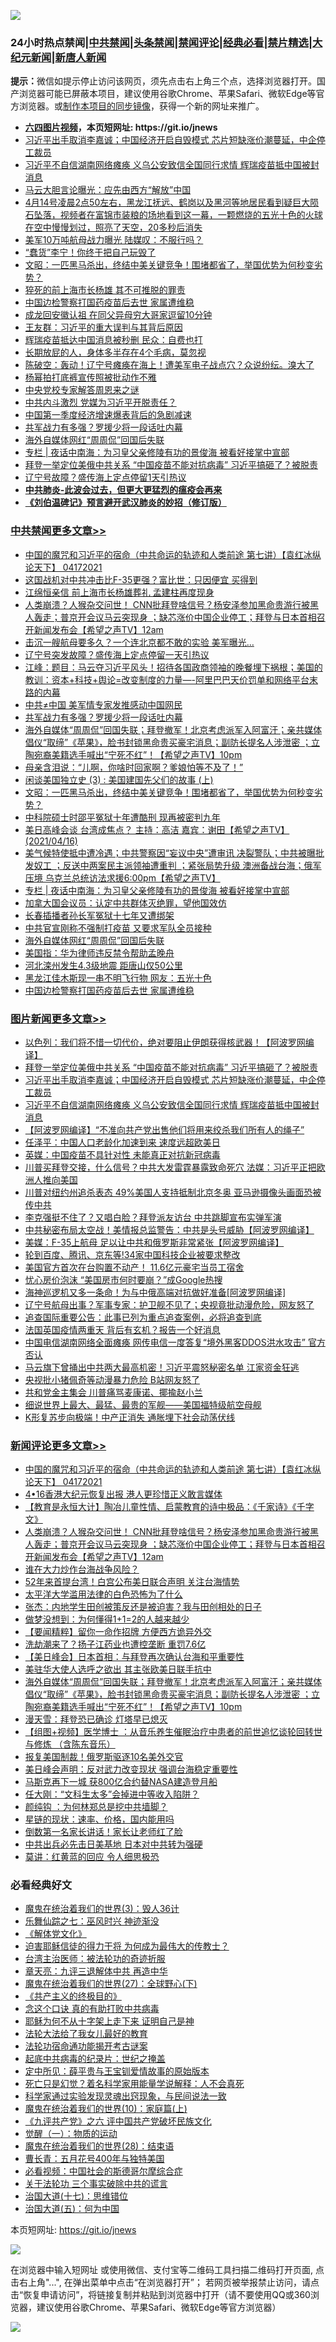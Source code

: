 ![](https://raw.githubusercontent.com/fqnews/bnews/master/64photo/fqnews-qr.jpg)

<div id="tt">
<h3>24小时热点禁闻|<a href="#%E4%B8%AD%E5%85%B1%E7%A6%81%E9%97%BB%E6%9B%B4%E5%A4%9A%E6%96%87%E7%AB%A0">中共禁闻</a>|<a href="#%E5%9B%BE%E7%89%87%E6%96%B0%E9%97%BB%E6%9B%B4%E5%A4%9A%E6%96%87%E7%AB%A0">头条禁闻</a>|<a href="#%E6%96%B0%E9%97%BB%E8%AF%84%E8%AE%BA%E6%9B%B4%E5%A4%9A%E6%96%87%E7%AB%A0">禁闻评论|<a href="#%E5%BF%85%E7%9C%8B%E7%BB%8F%E5%85%B8%E5%A5%BD%E6%96%87">经典必看|<a href="/video.md#%E7%A6%81%E7%89%87%E7%B2%BE%E9%80%89">禁片精选</a>|<a href="https://github.com/fqnews/djy/blob/master/gb/nf1351518.md#1">大纪元新闻</a>|<a href="https://github.com/fqnews/ntdtv/blob/master/gb/prog204.md#1">新唐人新闻</a></h3>
<div><b>提示：</b>微信如提示停止访问该网页，须先点击右上角三个点，选择浏览器打开。国产浏览器可能已屏蔽本项目，建议使用谷歌Chrome、苹果Safari、微软Edge等官方浏览器。或<a href="https://github.com/fqnews/bnews/blob/master/%E5%88%B6%E4%BD%9Cgit%E7%A6%81%E9%97%BB%E9%95%9C%E5%83%8F.md">制作本项目的同步镜像</a>，获得一个新的网址来推广。</div>
<ul>
<li><b><a href="http://d1.bdrive.tk/64.mp4" target="_blank">六四图片视频</a>，本页短网址: https://git.io/jnews</b></li>
<li><a href="/topimagenews/20210416/1527678.md">习近平出手取消李嘉诚；中国经济开启自毁模式 芯片短缺涨价潮蔓延，中企停工裁员</a></li>
<li><a href="/topimagenews/20210416/1527579.md">习近平不自信湖南网络瘫痪 义乌公安致信全国同行求情 辉瑞疫苗抵中国被封消息</a></li>
<li><a href="/cnnews/20210416/1527595.md">马云大胆言论曝光：应先由西方“解放”中国</a></li>
<li><a href="/bannedvideo/20210416/1527559.md">4月14号凌晨2点50左右，黑龙江抚远、鹤岗以及黑河等地居民看到疑巨大陨石坠落，视频者在富锦市装粮的场地看到这一幕，一颗燃烧的五光十色的火球在空中慢慢划过，照亮了天空，20多秒后消失</a></li>
<li><a href="/cbnews/20210416/1527581.md">美军10万吨航母战力曝光 陆媒叹：不服行吗？</a></li>
<li><a href="/comments/20210416/1527755.md">“蠢货”李宁！你终于把自己玩毁了</a></li>
<li><a href="/cbnews/20210417/1528035.md">文昭：一匹黑马杀出，终结中美关键竞争！围堵都省了，举国优势为何秒变劣势？</a></li>
<li><a href="/cnnews/20210416/1527541.md">猝死的前上海市长杨雄 其不可推脱的罪责</a></li>
<li><a href="/cbnews/20210417/1527909.md">中国边检警察打国药疫苗后去世 家属遭维稳</a></li>
<li><a href="/yule/20210417/1527857.md">成龙回安徽认祖 在同父异母穷大哥家逗留10分钟</a></li>
<li><a href="/comments/20210417/1527860.md">王友群：习近平的重大误判与其背后原因</a></li>
<li><a href="/cbnews/20210416/1527554.md">辉瑞疫苗抵达中国消息被秒删 民众：自费也打</a></li>
<li><a href="/lifebaike/20210416/1527534.md">长期放屁的人，身体多半存在4个毛病，莫忽视</a></li>
<li><a href="/bannedvideo/20210417/1528023.md">陈破空：轰动！辽宁号瘫痪在海上！遭美军电子战点穴？众说纷纭。溴大了</a></li>
<li><a href="/yule/20210416/1527719.md">杨幂拍打底裤宣传照被批动作不雅</a></li>
<li><a href="/cnnews/20210417/1527965.md">中央党校专家解答周恩来之谜</a></li>
<li><a href="/ssgc/20210416/1527703.md">中共内斗激烈 党媒为习近平开脱责任？</a></li>
<li><a href="/headline/20210416/1527558.md">中国第一季度经济增速爆表背后的急剧减速</a></li>
<li><a href="/cbnews/20210417/1528149.md">共军战力有多强？罗援少将一段话吐内幕</a></li>
<li><a href="/cbnews/20210417/1527951.md">海外自媒体网红“周周侃”回国后失联</a></li>
<li><a href="/cbnews/20210417/1527983.md">专栏 | 夜话中南海：为习皇父亲修陵有功的景俊海 被看好接掌中宣部</a></li>
<li><a href="/topimagenews/20210417/1528095.md">拜登一举定位美俄中共关系 “中国疫苗不能对抗病毒” 习近平搞砸了？被脱责</a></li>
<li><a href="/comments/20210417/1528006.md">辽宁号故障？盛传海上定点停留1天引热议</a></li>
<li><b><a href="/comments/20200211/1275071.md" target="_blank">中共肺炎-此波会过去，但更大更猛烈的瘟疫会再来</a></b></li>
<li><b><a href="/comments/20200207/1272816.md" target="_blank">《刘伯温碑记》预言避开武汉肺炎的妙招（修订版）</a></b></li>
</ul>
</div>

<div class="catlist">
<h3><a href="/cbnews/" target="_blank">中共禁闻</a><span><a href="/cbnews/" target="_blank" rel="nofollow">更多文章>></a></span></h3>
<ul>
<li><a href="/comments/20210417/1528251.md" target="_blank">中国的魔咒和习近平的宿命（中共命运的轨迹和人类前途  第七讲）【袁红冰纵论天下】 04172021</a></li>
<li><a href="/cbnews/20210417/1528217.md" target="_blank">这国战机对中共冲击比F-35更强？富比世：只因便宜 买得到</a></li>
<li><a href="/cbnews/20210417/1528216.md" target="_blank">江绵恒亲信 前上海市长杨雄葬礼 孟建柱再度现身</a></li>
<li><a href="/comments/20210417/1528204.md" target="_blank">人类崩溃？人猴杂交问世！ CNN批拜登啥信号？杨安泽参加黑命贵游行被黑人轰走；普京开会议马云突现身 ；缺芯涨价中国企业停工；拜登与日本首相召开新闻发布会【希望之声TV】12am</a></li>
<li><a href="/cbnews/20210417/1528201.md" target="_blank">击沉一艘航母要多久？一个连北京都不敢的实验 美军曝光…</a></li>
<li><a href="/cbnews/20210417/1528176.md" target="_blank">辽宁号突发故障？盛传海上定点停留一天引热议</a></li>
<li><a href="/cbnews/20210417/1528175.md" target="_blank">江峰：题目：马云夺习近平风头！招待各国政商领袖的晚餐埋下祸根；美国的教训：资本+科技+舆论=改变制度的力量—-阿里巴巴天价罚单和网络平台末路的内幕</a></li>
<li><a href="/cbnews/20210417/1528166.md" target="_blank">中共≠中国 美军情专家发推感动中国网民</a></li>
<li><a href="/cbnews/20210417/1528149.md" target="_blank">共军战力有多强？罗援少将一段话吐内幕</a></li>
<li><a href="/comments/20210417/1528139.md" target="_blank">海外自媒体“周周侃”回国失联；拜登撤军！北京考虑派军入阿富汗；亲共媒体倡仪“取缔”《苹果》，脸书封锁黑命贵买豪宅消息；副防长提名人涉泄密 ；立陶宛裔美籍选手喊出“宁死不红”！【希望之声TV】10pm</a></li>
<li><a href="/cbnews/20210417/1528096.md" target="_blank">母亲含泪说：“儿啊，你啥时回家啊？爹娘怕等不及了！”</a></li>
<li><a href="/comments/20210417/1528049.md" target="_blank">闲谈美国独立史 (3) : 美国建国先父们的故事 (上)</a></li>
<li><a href="/cbnews/20210417/1528035.md" target="_blank">文昭：一匹黑马杀出，终结中美关键竞争！围堵都省了，举国优势为何秒变劣势？</a></li>
<li><a href="/cbnews/20210417/1528018.md" target="_blank">中科院硕士时邵平冤狱十年遭酷刑 现再被密判九年</a></li>
<li><a href="/comments/20210417/1528005.md" target="_blank">美日高峰会谈   台湾成焦点？  主持：高洁  嘉宾：谢田【希望之声TV】(2021/04/16)</a></li>
<li><a href="/comments/20210417/1527995.md" target="_blank">美气候特使抵中遭冷遇；中共警察因“妄议中央”遭审讯 决裂警队；中共被曝批发奴工 ；反送中两案民主派领袖遭重判 ；紧张局势升级 澳洲备战台海；俄军压境 乌克兰总统访法求援6:00pm【希望之声TV】</a></li>
<li><a href="/cbnews/20210417/1527983.md" target="_blank">专栏 | 夜话中南海：为习皇父亲修陵有功的景俊海 被看好接掌中宣部</a></li>
<li><a href="/cbnews/20210417/1527954.md" target="_blank">加拿大国会议员：认定中共群体灭绝罪，望他国效仿</a></li>
<li><a href="/cbnews/20210417/1527953.md" target="_blank">长春插播者孙长军冤狱十七年又遭绑架</a></li>
<li><a href="/cbnews/20210417/1527952.md" target="_blank">中共官宣刚称不强制打疫苗 又要求军队全员接种</a></li>
<li><a href="/cbnews/20210417/1527951.md" target="_blank">海外自媒体网红“周周侃”回国后失联</a></li>
<li><a href="/cbnews/20210417/1527931.md" target="_blank">美国指：华为律师违反禁令帮助孟晚舟</a></li>
<li><a href="/cbnews/20210417/1527916.md" target="_blank">河北滦州发生4.3级地震 距唐山仅50公里</a></li>
<li><a href="/cbnews/20210417/1527910.md" target="_blank">黑龙江佳木斯现一串不明飞行物 网友：五光十色</a></li>
<li><a href="/cbnews/20210417/1527909.md" target="_blank">中国边检警察打国药疫苗后去世 家属遭维稳</a></li>

</ul>
</div>
<div class="catlist">
<h3><a href="/topimagenews/" target="_blank">图片新闻</a><span><a href="/topimagenews/" target="_blank" rel="nofollow">更多文章>></a></span></h3>
<ul>
<li><a href="/topimagenews/20210417/1528236.md" target="_blank">以色列：我们将不惜一切代价，绝对要阻止伊朗获得核武器！【阿波罗网编译】</a></li>
<li><a href="/topimagenews/20210417/1528095.md" target="_blank">拜登一举定位美俄中共关系 “中国疫苗不能对抗病毒” 习近平搞砸了？被脱责</a></li>
<li><a href="/topimagenews/20210416/1527678.md" target="_blank">习近平出手取消李嘉诚；中国经济开启自毁模式 芯片短缺涨价潮蔓延，中企停工裁员</a></li>
<li><a href="/topimagenews/20210416/1527579.md" target="_blank">习近平不自信湖南网络瘫痪 义乌公安致信全国同行求情 辉瑞疫苗抵中国被封消息</a></li>
<li><a href="/topimagenews/20210416/1527526.md" target="_blank">【阿波罗网编译】“不准向共产党出售他们将用来绞杀我们所有人的绳子”</a></li>
<li><a href="/topimagenews/20210416/1527443.md" target="_blank">任泽平：中国人口老龄化加速到来 速度远超欧美日</a></li>
<li><a href="/topimagenews/20210416/1527386.md" target="_blank">英媒：中国疫苗不具针对性 未能真正对抗新冠病毒</a></li>
<li><a href="/topimagenews/20210416/1527251.md" target="_blank">川普买拜登交接，什么信号？中共大发雷霆暴露致命死穴 法媒：习近平正把欧洲人推向美国</a></li>
<li><a href="/topimagenews/20210416/1527158.md" target="_blank">川普对纽约州追杀表态 49%美国人支持抵制北京冬奥 亚马逊摄像头画面恐被传中共</a></li>
<li><a href="/topimagenews/20210415/1526952.md" target="_blank">李克强挺不住了？又唱白脸？拜登派友访台 中共跳脚宣布实弹军演</a></li>
<li><a href="/topimagenews/20210415/1526825.md" target="_blank">中共秘密布局太空战！美情报总监警告：中共是头号威胁【阿波罗网编译】</a></li>
<li><a href="/topimagenews/20210415/1526807.md" target="_blank">美媒：F-35上航母 足以让中共和俄罗斯非常紧张【阿波罗网编译】</a></li>
<li><a href="/topimagenews/20210415/1526708.md" target="_blank">轮到百度、腾讯、京东等!34家中国科技企业被要求整改</a></li>
<li><a href="/topimagenews/20210415/1526605.md" target="_blank">美国官方首次在台购置不动产！ 11.6亿元豪宅当员工宿舍</a></li>
<li><a href="/topimagenews/20210415/1526369.md" target="_blank">忧心房价泡沫 “美国房市何时要崩？”成Google热搜</a></li>
<li><a href="/topimagenews/20210414/1526047.md" target="_blank">海神巡逻机又多一条命！为与中俄高端对抗做好准备[阿波罗网编译]</a></li>
<li><a href="/topimagenews/20210414/1525949.md" target="_blank">辽宁号航母出事？军事专家：护卫舰不见了；央视竟批动漫危险，网友怒了</a></li>
<li><a href="/topimagenews/20210414/1525833.md" target="_blank">追查国际重要公告：此事已列为重点追查案例，必将追查到底</a></li>
<li><a href="/topimagenews/20210414/1525717.md" target="_blank">法国英国疫情两重天 背后有玄机？报告一个好消息</a></li>
<li><a href="/topimagenews/20210414/1525699.md" target="_blank">中国电信湖南网络全面瘫痪 网传电信一度答复“境外黑客DDOS洪水攻击” 官方否认</a></li>
<li><a href="/topimagenews/20210413/1525276.md" target="_blank">马云旗下曾捅出中共两大最高机密！习近平震怒秘密名单 江家资金狂逃</a></li>
<li><a href="/topimagenews/20210413/1525235.md" target="_blank">央视批小猪佩奇等动漫暴力危险 B站网友怒了</a></li>
<li><a href="/topimagenews/20210413/1525234.md" target="_blank">共和党金主集会 川普痛骂麦康诺、揶揄赵小兰</a></li>
<li><a href="/topimagenews/20210413/1525167.md" target="_blank">细说世界上最大、最猛、最贵的军舰——美国福特级航空母舰</a></li>
<li><a href="/topimagenews/20210413/1524952.md" target="_blank">K形复苏步向极端！中产正消失 通胀埋下社会动荡伏线</a></li>

</ul>
</div>
<div class="catlist">
<h3><a href="/comments/" target="_blank">新闻评论</a><span><a href="/comments/" target="_blank" rel="nofollow">更多文章>></a></span></h3>
<ul>
<li><a href="/comments/20210417/1528251.md" target="_blank">中国的魔咒和习近平的宿命（中共命运的轨迹和人类前途  第七讲）【袁红冰纵论天下】 04172021</a></li>
<li><a href="/comments/20210417/1528233.md" target="_blank">4•16香港大纪元恢复出报 港人更珍惜正义敢言媒体</a></li>
<li><a href="/comments/20210417/1528221.md" target="_blank">【教育是永恒大计】陶冶儿童性情、启蒙教育的诗中极品：《千家诗》《千字文》</a></li>
<li><a href="/comments/20210417/1528204.md" target="_blank">人类崩溃？人猴杂交问世！ CNN批拜登啥信号？杨安泽参加黑命贵游行被黑人轰走；普京开会议马云突现身 ；缺芯涨价中国企业停工；拜登与日本首相召开新闻发布会【希望之声TV】12am</a></li>
<li><a href="/comments/20210417/1528202.md" target="_blank">谁在大力炒作台海战争风险？</a></li>
<li><a href="/comments/20210417/1528182.md" target="_blank">52年来首提台湾！白宫公布美日联合声明 关注台海情势</a></li>
<li><a href="/comments/20210417/1528180.md" target="_blank">太平洋大学滥用法律的白色恐怖为了什么</a></li>
<li><a href="/comments/20210417/1528179.md" target="_blank">张杰：内地学生田创被策反还是被迫害？我与田创相处的日子</a></li>
<li><a href="/comments/20210417/1528169.md" target="_blank">做梦没想到：为何懂得1+1=2的人越来越少</a></li>
<li><a href="/comments/20210417/1528168.md" target="_blank">【要闻精粹】留你一命作招牌 方便西方诡异外交</a></li>
<li><a href="/comments/20210417/1528162.md" target="_blank">洗劫潮来了？扬子江药业也遭控垄断 重罚7.6亿</a></li>
<li><a href="/comments/20210417/1528159.md" target="_blank">【美日峰会】日本首相：与拜登再次确认台海和平重要性</a></li>
<li><a href="/comments/20210417/1528158.md" target="_blank">美驻华大使人选呼之欲出 其主张欧美日联手抗中</a></li>
<li><a href="/comments/20210417/1528139.md" target="_blank">海外自媒体“周周侃”回国失联；拜登撤军！北京考虑派军入阿富汗；亲共媒体倡仪“取缔”《苹果》，脸书封锁黑命贵买豪宅消息；副防长提名人涉泄密 ；立陶宛裔美籍选手喊出“宁死不红”！【希望之声TV】10pm</a></li>
<li><a href="/comments/20210417/1528133.md" target="_blank">漫天雪：拜登恐已确诊 灯塔早已熄灭</a></li>
<li><a href="/comments/20210417/1528120.md" target="_blank">【组图+视频】医学博士 ：从音乐养生催眠治疗中患者的前世追忆谈轮回转世与修炼 （含陈东音乐）</a></li>
<li><a href="/comments/20210417/1528119.md" target="_blank">报复美国制裁！俄罗斯驱逐10名美外交官</a></li>
<li><a href="/comments/20210417/1528118.md" target="_blank">美日峰会声明：反对武力改变现状 强调台海稳定重要性</a></li>
<li><a href="/comments/20210417/1528117.md" target="_blank">马斯克再下一城 获800亿合约替NASA建造登月船</a></li>
<li><a href="/comments/20210417/1528107.md" target="_blank">任大刚：“文科生太多”会掉进中等收入陷阱？</a></li>
<li><a href="/comments/20210417/1528106.md" target="_blank">颜纯钩 ：为何林郑总是挖中共墙脚？</a></li>
<li><a href="/comments/20210417/1528105.md" target="_blank">星链的现状：速率、价格，国内能用吗</a></li>
<li><a href="/comments/20210417/1528083.md" target="_blank">倒数第一名家长讲话！家长让老师红了脸</a></li>
<li><a href="/comments/20210417/1528082.md" target="_blank">中共出兵必先击日美基地 日本对中共转为强硬</a></li>
<li><a href="/comments/20210417/1528081.md" target="_blank">莫讲：红黄蓝的回应 令人细思极恐</a></li>

</ul>
</div>

<div class="catlist">
<h3>必看经典好文</h3>
<ul>
<li><a href="/topimagenews/20180521/945342.md" target="_blank">魔鬼在统治着我们的世界(3)：毁人36计</a></li>
<li><a href="/tculture/20190101/792550.md" target="_blank">乐舞仙踪之七：巫风时兴 神迹渐没</a></li>
<li><a href="/bookwiki/20130610/138400.md" target="_blank">《解体党文化》</a></li>
<li><a href="/comments/20200622/1346846.md" target="_blank">迫害耶稣信徒的得力干将  为何成为最伟大的传教士？</a></li>
<li><a href="/comments/20200801/1373219.md" target="_blank">台湾主治医师：被法轮功的奇迹折服</a></li>
<li><a href="/comments/20131119/1029445.md" target="_blank">章天亮：九评三退解体中共 再造中华</a></li>
<li><a href="/comments/20181224/1052333.md" target="_blank">魔鬼在统治着我们的世界(27)：全球野心(下)</a></li>
<li><a href="/bookwiki/20171120/858084.md" target="_blank">《共产主义的终极目的》</a></li>
<li><a href="/comments/20200707/1357090.md" target="_blank">念这个口诀 真的有助打败中共病毒</a></li>
<li><a href="/ccpdope/20190803/1168965.md" target="_blank">耶稣为何不从十字架上走下来 证明自己是神</a></li>
<li><a href="/cbnews/20200516/1329218.md" target="_blank">法轮大法给了我女儿最好的教育</a></li>
<li><a href="/tculture/20121025/73079.md" target="_blank">法轮功宿命通功能揭开考古谜案</a></li>
<li><a href="/comments/20200702/1354076.md" target="_blank">起底中共病毒的纪录片：世纪之掩盖</a></li>
<li><a href="/comments/20200616/1345658.md" target="_blank">定中所见：薛平贵与王宝钏爱情故事的原始版本</a></li>
<li><a href="/comments/20200704/1355375.md" target="_blank">死亡只是幻觉？着名科学家用能量学说解释：人不会真死</a></li>
<li><a href="/comments/20200921/1400587.md" target="_blank">科学家通过实验发现灵魂出窍现象，与民间说法一致</a></li>
<li><a href="/topimagenews/20180529/950153.md" target="_blank">魔鬼在统治着我们的世界(10)：家庭篇(上)</a></li>
<li><a href="/bookonline/20131116/201050.md" target="_blank">《九评共产党》之六 评中国共产党破坏民族文化</a></li>
<li><a href="/comments/20200810/1377609.md" target="_blank">觉醒（一）：物质的运动</a></li>
<li><a href="/comments/20181228/1054609.md" target="_blank">魔鬼在统治着我们的世界(28)：结束语</a></li>
<li><a href="/comments/20200713/1359796.md" target="_blank">曹长青：五月花号400年与独特美国</a></li>
<li><a href="/comments/20200806/1375443.md" target="_blank">必看视频：中国社会的斯德哥尔摩综合症</a></li>
<li><a href="/cbnews/20200703/1354907.md" target="_blank">关于法轮功 三个事实破除中共的谎言</a></li>
<li><a href="/comments/20201110/1428674.md" target="_blank">治国大道(十七)：思维错位</a></li>
<li><a href="/cbnews/20180311/913065.md" target="_blank">治国大道(五)：何为中国</a></li>

</ul>
</div>

本页短网址: https://git.io/jnews

![](https://raw.githubusercontent.com/fqnews/bnews/master/64photo/fqnews-qr.jpg)

在浏览器中输入短网址 或使用微信、支付宝等二维码工具扫描二维码打开页面, 点击右上角"...", 在弹出菜单中点击“在浏览器打开”； 若网页被举报禁止访问，请点击“恢复申请访问”，将链接复制并粘贴到浏览器中打开（请不要使用QQ或360浏览器，建议使用谷歌Chrome、苹果Safari、微软Edge等官方浏览器）

![](https://raw.githubusercontent.com/fqnews/bnews/master/64photo/wx.jpg)